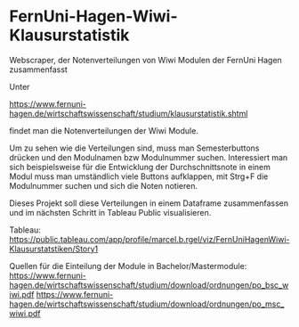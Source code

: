 # FernUni-Hagen-Wiwi-Klausurstatistik
Webscraper, der Notenverteilungen von Wiwi Modulen der FernUni Hagen zusammenfasst

Unter 

https://www.fernuni-hagen.de/wirtschaftswissenschaft/studium/klausurstatistik.shtml 

findet man die Notenverteilungen der Wiwi Module.

Um zu sehen wie die Verteilungen sind, muss man Semesterbuttons drücken und den Modulnamen bzw Modulnummer suchen. Interessiert man sich beispielsweise für die Entwicklung der Durchschnittsnote in einem Modul muss man umständlich viele Buttons aufklappen, mit Strg+F die Modulnummer suchen und sich die Noten notieren.

Dieses Projekt soll diese Verteilungen in einem Dataframe zusammenfassen und im nächsten Schritt in Tableau Public visualisieren.

Tableau: https://public.tableau.com/app/profile/marcel.b.rgel/viz/FernUniHagenWiwi-Klausurstatstiken/Story1

Quellen für die Einteilung der Module in Bachelor/Mastermodule:
https://www.fernuni-hagen.de/wirtschaftswissenschaft/studium/download/ordnungen/po_bsc_wiwi.pdf
https://www.fernuni-hagen.de/wirtschaftswissenschaft/studium/download/ordnungen/po_msc_wiwi.pdf

